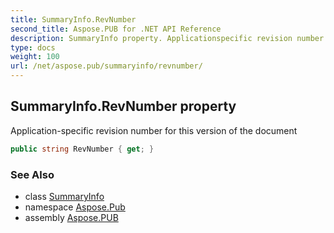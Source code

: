 ```yaml
---
title: SummaryInfo.RevNumber
second_title: Aspose.PUB for .NET API Reference
description: SummaryInfo property. Applicationspecific revision number for this version of the document
type: docs
weight: 100
url: /net/aspose.pub/summaryinfo/revnumber/
---
```

## SummaryInfo.RevNumber property

Application-specific revision number for this version of the document

```csharp
public string RevNumber { get; }
```

### See Also

* class [SummaryInfo](../)
* namespace [Aspose.Pub](../../summaryinfo/)
* assembly [Aspose.PUB](../../../)


